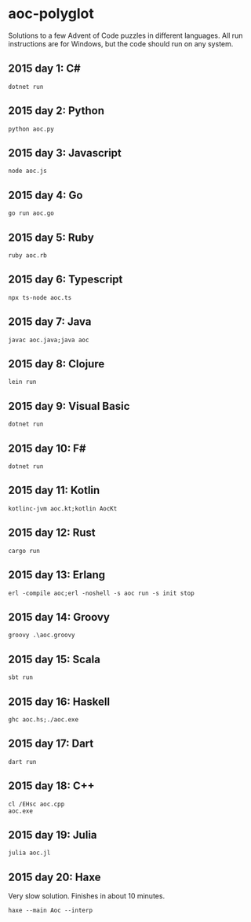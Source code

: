# aoc-polyglot

Solutions to a few Advent of Code puzzles in different languages. All run instructions are for Windows, but the code should run on any system. 

## 2015 day 1: C#

```
dotnet run
```

## 2015 day 2: Python

```
python aoc.py
```

## 2015 day 3: Javascript

```
node aoc.js
```

## 2015 day 4: Go

```
go run aoc.go
```

## 2015 day 5: Ruby

```
ruby aoc.rb
```

## 2015 day 6: Typescript

```
npx ts-node aoc.ts
```

## 2015 day 7: Java

```
javac aoc.java;java aoc
```

## 2015 day 8: Clojure

```
lein run
```

## 2015 day 9: Visual Basic

```
dotnet run
```

## 2015 day 10: F#

```
dotnet run
```

## 2015 day 11: Kotlin

```
kotlinc-jvm aoc.kt;kotlin AocKt
```

## 2015 day 12: Rust

```
cargo run
```

## 2015 day 13: Erlang

```
erl -compile aoc;erl -noshell -s aoc run -s init stop
```

## 2015 day 14: Groovy

```
groovy .\aoc.groovy
```

## 2015 day 15: Scala

```
sbt run
```

## 2015 day 16: Haskell

```
ghc aoc.hs;./aoc.exe
```

## 2015 day 17: Dart

```
dart run
```

## 2015 day 18: C++

```
cl /EHsc aoc.cpp
aoc.exe
```

## 2015 day 19: Julia

```
julia aoc.jl
```

## 2015 day 20: Haxe

Very slow solution. Finishes in about 10 minutes.

```
haxe --main Aoc --interp
```
